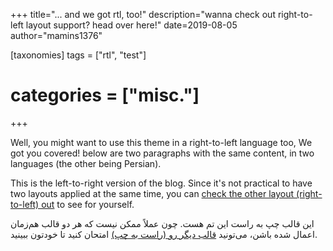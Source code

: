 +++
title="... and we got rtl, too!"
description="wanna check out right-to-left layout support? head over here!"
date=2019-08-05
author="mamins1376"

[taxonomies]
tags = ["rtl", "test"]
# categories = ["misc."]
+++

<style type="text/css" rel="stylesheet">
:root:not([dir=rtl]) .only-rtl {
	display: none;
}
:root[dir=rtl] .only-ltr {
	display: none;
}
</style>

Well, you might want to use this theme in a right-to-left language too, We got
you covered! below are two paragraphs with the same content, in two languages
(the other being Persian).

This is the <span class="only-ltr">left-to-right</span>
<span class="only-rtl">right-to-left</span> version of the blog. Since it's not
practical to have two layouts applied at the same time, you can
<a class="only-ltr" href="#">check the other layout (right-to-left) out</a>
<a class="only-rtl" href="#">check the other layout (left-to-right) out</a>
to see for yourself.

این قالب <span class="only-ltr">چپ به راست</span>
<span class="only-rtl">راست به چپ</span> این تم هست. چون عملاً ممکن نیست که هر دو
قالب هم‌زمان اعمال شده باشن، می‌تونید
<a class="only-ltr" href="#">قالب دیگر رو (راست به چپ)</a>
<a class="only-rtl" href="#">قالب دیگر رو (چپ به راست)</a>
امتحان کنید تا خودتون ببینید.
